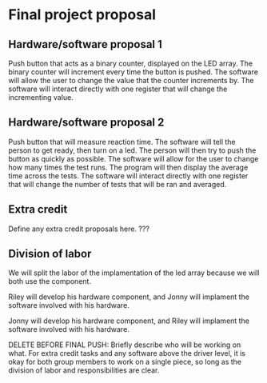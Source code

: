 # Final project proposal

## Hardware/software proposal 1
Push button that acts as a binary counter, displayed on the LED array. The binary counter will increment every time the button is pushed.
The software will allow the user to change the value that the counter increments by. The software will interact directly with one register that will change the incrementing value.

## Hardware/software proposal 2
Push button that will measure reaction time. The software will tell the person to get ready, then turn on a led. The person will then try to push the button as quickly as possible. The software will allow for the user to change how many times the test runs. The program will then display the average time across the tests. The software will interact directly with one register that will change the number of tests that will be ran and averaged.

## Extra credit
Define any extra credit proposals here. ???

## Division of labor
We will split the labor of the implamentation of the led array because we will both use the component. 

Riley will develop his hardware component, and Jonny will implament the software involved with his hardware.

Jonny will develop his hardware component, and Riley will implament the software involved with his hardware.

DELETE BEFORE FINAL PUSH:
Briefly describe who will be working on what. For extra credit tasks and any software above the driver level, it is okay for both group members to work on a single piece, so long as the division of labor and responsibilities are clear.
